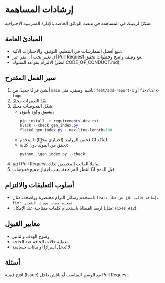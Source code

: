 # إرشادات المساهمة

شكرًا لرغبتك في المساهمة في منصة الوثائق الخاصة بالإدارة المدرسية الاحترافية.

## المبادئ العامة
- نتبع أفضل الممارسات في التنظيم، التوثيق، والاختبارات الآلية.
- أي تغيير يجب أن يمر عبر Pull Request مع وصف واضح وخطوات تحقق.
- الالتزام بقواعد السلوك (انظر CODE_OF_CONDUCT.md).

## سير العمل المقترح
1. أنشئ فرعًا جديدًا من `main` باسم وصفي، مثل: `feat/add-report-x` أو `fix/link-logo`.
2. نفّذ التغييرات محليًا.
3. شغّل الفحوصات محليًا:
   - تنسيق وكود بايثون:
     ```powershell
     pip install -r requirements-dev.txt
     black --check gen_index.py
     flake8 gen_index.py --max-line-length=100
     ```
   - فحص الروابط (اختياري محليًا): استخدم CI للتأكد.
   - تحقق من المولّد دون كتابة:
     ```powershell
     python .\gen_index.py --check
     ```
4. افتح Pull Request واملأ القالب المخصص لذلك.
5. انتظر المراجعة. يجب اجتياز جميع فحوصات CI قبل الدمج.

## أسلوب التعليقات والالتزام
- استخدم رسائل التزام مختصرة وواضحة، مثال: `feat: إضافة قالب بلاغ عن خطأ`، `fix: تصحيح مسار صورة الشعار`.
- اربط القضايا باستخدام كلمات مفتاحية عند الإمكان (مثل: `Fixes #12`).

## معايير القبول
- وضوح الهدف والتأثير.
- تغطية حالات الحافة عند الحاجة.
- لا تُدخل أسرارًا أو بيانات حساسة.

## أسئلة
افتح قضية (Issue) مع الوسم المناسب أو ناقش داخل Pull Request.